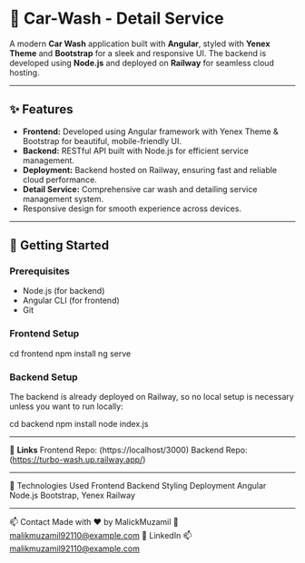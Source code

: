 # 🚗 Car-Wash - Detail Service

A modern **Car Wash** application built with **Angular**, styled with **Yenex Theme** and **Bootstrap** for a sleek and responsive UI. The backend is developed using **Node.js** and deployed on **Railway** for seamless cloud hosting.

---

## ✨ Features

- **Frontend:** Developed using Angular framework with Yenex Theme & Bootstrap for beautiful, mobile-friendly UI.
- **Backend:** RESTful API built with Node.js for efficient service management.
- **Deployment:** Backend hosted on Railway, ensuring fast and reliable cloud performance.
- **Detail Service:** Comprehensive car wash and detailing service management system.
- Responsive design for smooth experience across devices.

---

## 🚀 Getting Started

### Prerequisites

- Node.js (for backend)
- Angular CLI (for frontend)
- Git

### Frontend Setup

  cd frontend
  npm install
  ng serve

### Backend Setup
The backend is already deployed on Railway, so no local setup is necessary unless you want to run locally:

  cd backend
  npm install
  node index.js

---

🔗 **Links**
Frontend Repo: (https://localhost/3000)
Backend Repo:  (https://turbo-wash.up.railway.app/)

---

🎨 Technologies Used
Frontend	Backend	Styling	Deployment
Angular	Node.js	Bootstrap, Yenex	Railway

---

📫 Contact
Made with ❤️ by MalickMuzamil
📧 malikmuzamil92110@example.com
🔗 LinkedIn
📫 malikmuzamil92110@example.com
